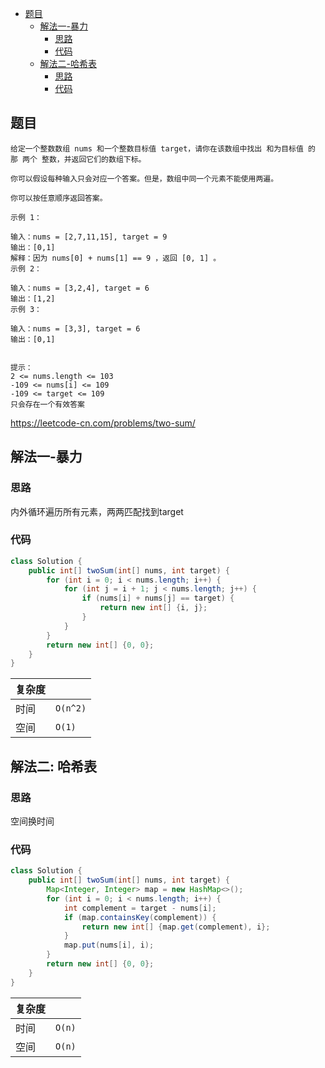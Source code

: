 - [题目](#题目)
  - [解法一-暴力](#解法一-暴力)
    - [思路](#思路)
    - [代码](#代码)
  - [解法二-哈希表](#解法二-哈希表)
    - [思路](#思路)
    - [代码](#代码)

## 题目
```
给定一个整数数组 nums 和一个整数目标值 target，请你在该数组中找出 和为目标值 的那 两个 整数，并返回它们的数组下标。

你可以假设每种输入只会对应一个答案。但是，数组中同一个元素不能使用两遍。

你可以按任意顺序返回答案。
```
```
示例 1：

输入：nums = [2,7,11,15], target = 9
输出：[0,1]
解释：因为 nums[0] + nums[1] == 9 ，返回 [0, 1] 。
示例 2：

输入：nums = [3,2,4], target = 6
输出：[1,2]
示例 3：

输入：nums = [3,3], target = 6
输出：[0,1]
 

提示：
2 <= nums.length <= 103
-109 <= nums[i] <= 109
-109 <= target <= 109
只会存在一个有效答案
```
https://leetcode-cn.com/problems/two-sum/

## 解法一-暴力

### 思路
内外循环遍历所有元素，两两匹配找到target

### 代码
```java
class Solution {
    public int[] twoSum(int[] nums, int target) {
        for (int i = 0; i < nums.length; i++) {
            for (int j = i + 1; j < nums.length; j++) {
                if (nums[i] + nums[j] == target) {
                    return new int[] {i, j};
                }
            }
        }
        return new int[] {0, 0};
    }
}
```

| 复杂度 |  |
| --- | --- |
| 时间 | `O(n^2)` |
| 空间 | `O(1)` |

## 解法二: 哈希表

### 思路
空间换时间

### 代码
```java
class Solution {
    public int[] twoSum(int[] nums, int target) {
        Map<Integer, Integer> map = new HashMap<>();
        for (int i = 0; i < nums.length; i++) {
            int complement = target - nums[i];
            if (map.containsKey(complement)) {
                return new int[] {map.get(complement), i};
            }
            map.put(nums[i], i);
        }
        return new int[] {0, 0};
    }
}
```
| 复杂度 |  |
| --- | --- |
| 时间 | `O(n)` |
| 空间 | `O(n)` |




